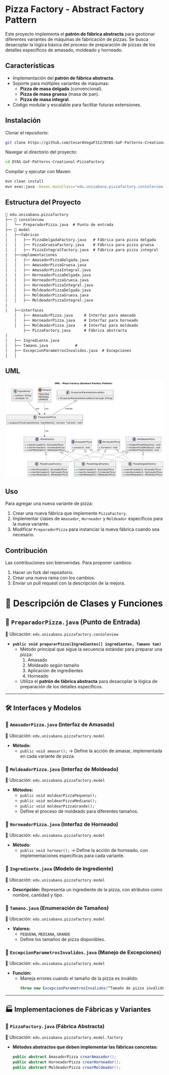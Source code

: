 # Pizza Factory - Abstract Factory Pattern

Este proyecto implementa el **patrón de fábrica abstracta** para gestionar diferentes variantes de máquinas de fabricación de pizzas. Se busca desacoplar la lógica básica del proceso de preparación de pizzas de los detalles específicos de amasado, moldeado y horneado.

## Características
- Implementación del **patrón de fábrica abstracta**.
- Soporte para múltiples variantes de máquinas:
  - **Pizza de masa delgada** (convencional).
  - **Pizza de masa gruesa** (masa de pan).
  - **Pizza de masa integral**.
- Código modular y escalable para facilitar futuras extensiones.

## Instalación

Clonar el repositorio:
```bash
git clone https://github.com/CesarAVegaF312/DYAS-GoF-Patterns-Creational-PizzaFactory.git
```

Navegar al directorio del proyecto:
```bash
cd DYAS-GoF-Patterns-Creational-PizzaFactory
```

Compilar y ejecutar con Maven:
```bash
mvn clean install
mvn exec:java -Dexec.mainClass="edu.unisabana.pizzafactory.consoleview.PreparadorPizza"
```

## Estructura del Proyecto
```
📂 edu.unisabana.pizzafactory
├── 📂 consoleview
│   └── PreparadorPizza.java  # Punto de entrada
├── 📂 model
|   ├──fabricas
│   │   ├── PizzaDelgadaFactory.java   # Fábrica para pizza delgada
│   │   ├── PizzaGruesaFactory.java    # Fábrica para pizza gruesa
│   │   ├── PizzaIntegralFactory.java  # Fábrica para pizza integral
|   ├──implementaciones
│   │   ├── AmasadorPizzaDelgada.java   
│   │   ├── AmasadorPizzaGruesa.java    
│   │   ├── AmasadorPizzaIntegral.java  
|   |   ├── HorneadorPizzaDelgada.java   
│   │   ├── HorneadorPizzaGruesa.java    
│   │   ├── HorneadorPizzaIntegral.java 
│   │   ├── MoldeadorPizzaDelgada.java   
│   │   ├── MoldeadorPizzaGruesa.java    
│   │   ├── MoldeadorPizzaIntegral.java  
|
|   ├──interfaces
    │   ├── AmasadorPizza.java     # Interfaz para amasado
    │   ├── HorneadorPizza.java    # Interfaz para horneado
    │   ├── MoldeadorPizza.java    # Interfaz para moldeado
        ├── PizzaFactory.java      # Fábrica abstracta
|
│   ├── Ingrediente.java       
│   ├── Tamano.java            # 
│   ├── ExcepcionParametrosInvalidos.java  # Excepciones
│   │   
```

## UML

![alt text](image-1.png)

## Uso
Para agregar una nueva variante de pizza:
1. Crear una nueva fábrica que implemente `PizzaFactory`.
2. Implementar clases de `Amasador`, `Horneador` y `Moldeador` específicos para la nueva variante.
3. Modificar `PreparadorPizza` para instanciar la nueva fábrica cuando sea necesario.

## Contribución
Las contribuciones son bienvenidas. Para proponer cambios:
1. Hacer un fork del repositorio.
2. Crear una nueva rama con los cambios.
3. Enviar un pull request con la descripción de la mejora.

# 📌 Descripción de Clases y Funciones

## 🎯 `PreparadorPizza.java` (Punto de Entrada)
📂 Ubicación: `edu.unisabana.pizzafactory.consoleview`

- **`public void prepararPizza(Ingredientes[] ingredientes, Tamano tam)`**  
  - Método principal que sigue la secuencia estándar para preparar una pizza:  
    1. Amasado  
    2. Moldeado según tamaño  
    3. Aplicación de ingredientes  
    4. Horneado  
  - Utiliza el **patrón de fábrica abstracta** para desacoplar la lógica de preparación de los detalles específicos.

---

## 🛠️ Interfaces y Modelos

### 🔹 `AmasadorPizza.java` (Interfaz de Amasado)
📂 Ubicación: `edu.unisabana.pizzafactory.model`

- **Método:**  
  - `public void amasar();` → Define la acción de amasar, implementada en cada variante de pizza.

### 🔹 `MoldeadorPizza.java` (Interfaz de Moldeado)
📂 Ubicación: `edu.unisabana.pizzafactory.model`

- **Métodos:**  
  - `public void moldearPizzaPequena();`  
  - `public void moldearPizzaMediana();`  
  - `public void moldearPizzaGrande();`  
  - Define el proceso de moldeado para diferentes tamaños.

### 🔹 `HorneadorPizza.java` (Interfaz de Horneado)
📂 Ubicación: `edu.unisabana.pizzafactory.model`

- **Método:**  
  - `public void hornear();` → Define la acción de horneado, con implementaciones específicas para cada variante.

### 🔹 `Ingrediente.java` (Modelo de Ingrediente)
📂 Ubicación: `edu.unisabana.pizzafactory.model`

- **Descripción:** Representa un ingrediente de la pizza, con atributos como nombre, cantidad y tipo.

### 🔹 `Tamano.java` (Enumeración de Tamaños)
📂 Ubicación: `edu.unisabana.pizzafactory.model`

- **Valores:**  
  - `PEQUENA`, `MEDIANA`, `GRANDE`  
  - Define los tamaños de pizza disponibles.

### 🔹 `ExcepcionParametrosInvalidos.java` (Manejo de Excepciones)
📂 Ubicación: `edu.unisabana.pizzafactory.model`

- **Función:**  
  - Maneja errores cuando el tamaño de la pizza es inválido:  
    ```java
    throw new ExcepcionParametrosInvalidos(“Tamaño de pizza inválido:” + tam);
    ```

---

## 🏭 Implementaciones de Fábricas y Variantes

### 🔹 `PizzaFactory.java` (Fábrica Abstracta)
📂 Ubicación: `edu.unisabana.pizzafactory.model.factory`

- **Métodos abstractos que deben implementar las fábricas concretas:**  
  ```java
  public abstract AmasadorPizza crearAmasador();
  public abstract HorneadorPizza crearHorneador();
  public abstract MoldeadorPizza crearMoldeador();



